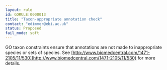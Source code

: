 ```yaml
---
layout: rule
id: GORULE:0000013
title: "Taxon-appropriate annotation check"
contact: "edimmer@ebi.ac.uk"
status: Proposed
fail_mode: soft
---
```

GO taxon constraints ensure that annotations are not made to
inappropriate species or sets of species. See
[http://www.biomedcentral.com/1471-2105/11/530](http://www.biomedcentral.com/1471-2105/11/530)
for more details.

